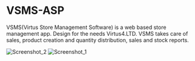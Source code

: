 # VSMS-ASP
VSMS(Virtus Store Management Software) is a web based store management app. Design for the needs Virtus4.LTD. VSMS takes care of sales, product creation and quantity distribution, sales and stock reports.

![Screenshot_2](https://user-images.githubusercontent.com/72268734/156943761-10f3c439-661d-474b-8564-ea398330e430.png)
![Screenshot_1](https://user-images.githubusercontent.com/72268734/156634526-c7276532-7160-465d-811a-7fab95381ff5.png)
